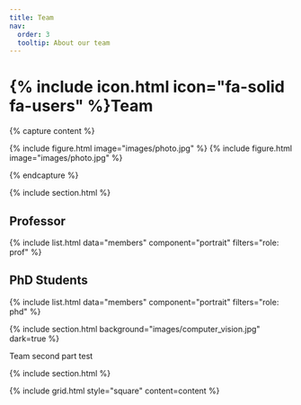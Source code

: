 ```yaml
---
title: Team
nav:
  order: 3
  tooltip: About our team
---
```


# {% include icon.html icon="fa-solid fa-users" %}Team

{% capture content %}

{% include figure.html image="images/photo.jpg" %}
{% include figure.html image="images/photo.jpg" %}


{% endcapture %}

{% include section.html %}
## Professor
{% include list.html data="members" component="portrait" filters="role: prof" %}
## PhD Students
{% include list.html data="members" component="portrait" filters="role: phd" %}

{% include section.html background="images/computer_vision.jpg" dark=true %}

Team second part test

{% include section.html %}



{% include grid.html style="square" content=content %}
